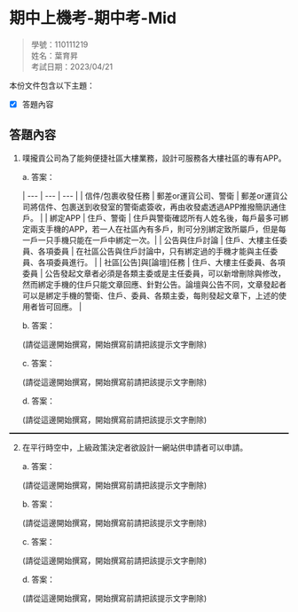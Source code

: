 # 期中上機考-期中考-Mid

>學號：110111219
><br />
>姓名：葉育昇
><br />
>考試日期：2023/04/21
><br />

本份文件包含以下主題：
- [x] 答題內容

## 答題內容
1. 噗攏貢公司為了能夠便捷社區大樓業務，設計可服務各大樓社區的專有APP。

    a. 答案：

     | --- | --- | --- |
    | 信件/包裹收發任務 | 郵差or運貨公司、警衛 | 郵差or運貨公司將信件、包裹送到收發室的警衛處簽收，再由收發處透過APP推撥簡訊通住戶。 |
    | 綁定APP | 住戶、警衛 | 住戶與警衛確認所有人姓名後，每戶最多可綁定兩支手機的APP，若一人在社區內有多戶，則可分別綁定致所屬戶，但是每一戶一只手機只能在一戶中綁定一次。|
    | 公告與住戶討論 | 住戶、大樓主任委員、各項委員 | 在社區公告與住戶討論中，只有綁定過的手機才能與主任委員、各項委員進行。 |
    | 社區[公告]與[論壇]任務 | 住戶、大樓主任委員、各項委員 | 公告發起文章者必須是各類主委或是主任委員，可以新增刪除與修改，然而綁定手機的住戶只能文章回應、針對公告。論壇與公告不同，文章發起者可以是綁定手機的警衛、住戶、委員、各類主委，每則發起文章下，上述的使用者皆可回應。 |

    b. 答案：

    (請從這邊開始撰寫，開始撰寫前請把該提示文字刪除)

    c. 答案：

    (請從這邊開始撰寫，開始撰寫前請把該提示文字刪除)

    d. 答案：

    (請從這邊開始撰寫，開始撰寫前請把該提示文字刪除)


<hr style="border-top:0.5px solid black;"/>

2. 在平行時空中，上級政策決定者欲設計一網站供申請者可以申請。

    a. 答案：

    (請從這邊開始撰寫，開始撰寫前請把該提示文字刪除)

    b. 答案：

    (請從這邊開始撰寫，開始撰寫前請把該提示文字刪除)

    c. 答案：

    (請從這邊開始撰寫，開始撰寫前請把該提示文字刪除)

    d. 答案：

    (請從這邊開始撰寫，開始撰寫前請把該提示文字刪除)